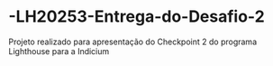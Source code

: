 # -LH20253-Entrega-do-Desafio-2
Projeto realizado para apresentação do Checkpoint 2 do programa Lighthouse para a Indicium
